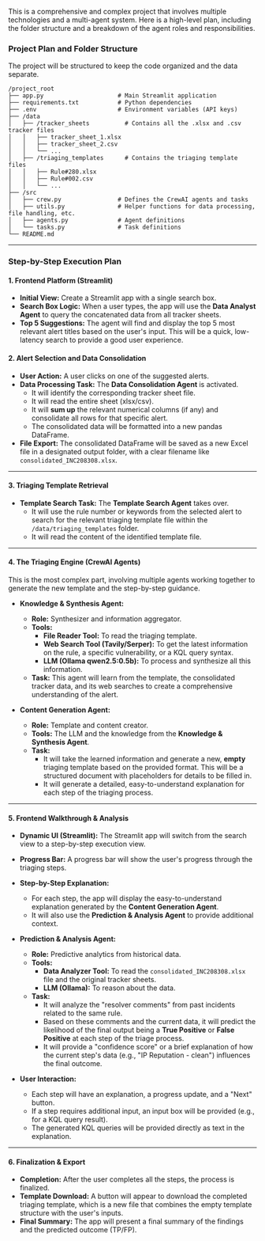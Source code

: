This is a comprehensive and complex project that involves multiple technologies and a multi-agent system. Here is a high-level plan, including the folder structure and a breakdown of the agent roles and responsibilities.

### Project Plan and Folder Structure

The project will be structured to keep the code organized and the data separate.

```
/project_root
├── app.py                     # Main Streamlit application
├── requirements.txt           # Python dependencies
├── .env                       # Environment variables (API keys)
├── /data
│   ├── /tracker_sheets          # Contains all the .xlsx and .csv tracker files
│   │   ├── tracker_sheet_1.xlsx
│   │   ├── tracker_sheet_2.csv
│   │   └── ...
│   ├── /triaging_templates      # Contains the triaging template files
│   │   ├── Rule#280.xlsx
│   │   ├── Rule#002.csv
│   │   └── ...
├── /src
│   ├── crew.py                # Defines the CrewAI agents and tasks
│   ├── utils.py               # Helper functions for data processing, file handling, etc.
│   ├── agents.py              # Agent definitions
│   └── tasks.py               # Task definitions
└── README.md
```

---

### Step-by-Step Execution Plan

#### 1\. Frontend Platform (Streamlit)

- **Initial View:** Create a Streamlit app with a single search box.
- **Search Box Logic:** When a user types, the app will use the **Data Analyst Agent** to query the concatenated data from all tracker sheets.
- **Top 5 Suggestions:** The agent will find and display the top 5 most relevant alert titles based on the user's input. This will be a quick, low-latency search to provide a good user experience.

#### 2\. Alert Selection and Data Consolidation

- **User Action:** A user clicks on one of the suggested alerts.
- **Data Processing Task:** The **Data Consolidation Agent** is activated.
  - It will identify the corresponding tracker sheet file.
  - It will read the entire sheet (xlsx/csv).
  - It will **sum up** the relevant numerical columns (if any) and consolidate all rows for that specific alert.
  - The consolidated data will be formatted into a new pandas DataFrame.
- **File Export:** The consolidated DataFrame will be saved as a new Excel file in a designated output folder, with a clear filename like `consolidated_INC208308.xlsx`.

---

#### 3\. Triaging Template Retrieval

- **Template Search Task:** The **Template Search Agent** takes over.
  - It will use the rule number or keywords from the selected alert to search for the relevant triaging template file within the `/data/triaging_templates` folder.
  - It will read the content of the identified template file.

---

#### 4\. The Triaging Engine (CrewAI Agents)

This is the most complex part, involving multiple agents working together to generate the new template and the step-by-step guidance.

- **Knowledge & Synthesis Agent:**

  - **Role:** Synthesizer and information aggregator.
  - **Tools:**
    - **File Reader Tool:** To read the triaging template.
    - **Web Search Tool (Tavily/Serper):** To get the latest information on the rule, a specific vulnerability, or a KQL query syntax.
    - **LLM (Ollama qwen2.5:0.5b):** To process and synthesize all this information.
  - **Task:** This agent will learn from the template, the consolidated tracker data, and its web searches to create a comprehensive understanding of the alert.

- **Content Generation Agent:**

  - **Role:** Template and content creator.
  - **Tools:** The LLM and the knowledge from the **Knowledge & Synthesis Agent**.
  - **Task:**
    - It will take the learned information and generate a new, **empty** triaging template based on the provided format. This will be a structured document with placeholders for details to be filled in.
    - It will generate a detailed, easy-to-understand explanation for each step of the triaging process.

---

#### 5\. Frontend Walkthrough & Analysis

- **Dynamic UI (Streamlit):** The Streamlit app will switch from the search view to a step-by-step execution view.

- **Progress Bar:** A progress bar will show the user's progress through the triaging steps.

- **Step-by-Step Explanation:**

  - For each step, the app will display the easy-to-understand explanation generated by the **Content Generation Agent**.
  - It will also use the **Prediction & Analysis Agent** to provide additional context.

- **Prediction & Analysis Agent:**

  - **Role:** Predictive analytics from historical data.
  - **Tools:**
    - **Data Analyzer Tool:** To read the `consolidated_INC208308.xlsx` file and the original tracker sheets.
    - **LLM (Ollama):** To reason about the data.
  - **Task:**
    - It will analyze the "resolver comments" from past incidents related to the same rule.
    - Based on these comments and the current data, it will predict the likelihood of the final output being a **True Positive** or **False Positive** at each step of the triage process.
    - It will provide a "confidence score" or a brief explanation of how the current step's data (e.g., "IP Reputation - clean") influences the final outcome.

- **User Interaction:**

  - Each step will have an explanation, a progress update, and a "Next" button.
  - If a step requires additional input, an input box will be provided (e.g., for a KQL query result).
  - The generated KQL queries will be provided directly as text in the explanation.

---

#### 6\. Finalization & Export

- **Completion:** After the user completes all the steps, the process is finalized.
- **Template Download:** A button will appear to download the completed triaging template, which is a new file that combines the empty template structure with the user's inputs.
- **Final Summary:** The app will present a final summary of the findings and the predicted outcome (TP/FP).
